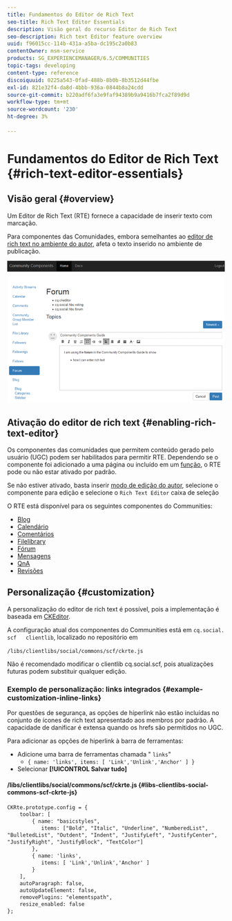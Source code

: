 ```yaml
---
title: Fundamentos do Editor de Rich Text
seo-title: Rich Text Editor Essentials
description: Visão geral do recurso Editor de Rich Text
seo-description: Rich text Editor feature overview
uuid: f96015cc-114b-431a-a5ba-dc195c2a0b83
contentOwner: msm-service
products: SG_EXPERIENCEMANAGER/6.5/COMMUNITIES
topic-tags: developing
content-type: reference
discoiquuid: 0225a543-0fad-488b-8b0b-8b3512d44fbe
exl-id: 821e32f4-da8d-4bbb-936a-0844b8a24cdd
source-git-commit: b220adf6fa3e9faf94389b9a9416b7fca2f89d9d
workflow-type: tm+mt
source-wordcount: '230'
ht-degree: 3%

---
```


# Fundamentos do Editor de Rich Text {#rich-text-editor-essentials}

## Visão geral {#overview}

Um Editor de Rich Text (RTE) fornece a capacidade de inserir texto com marcação.

Para componentes das Comunidades, embora semelhantes ao [editor de rich text no ambiente do autor](../../help/sites-authoring/rich-text-editor.md), afeta o texto inserido no ambiente de publicação.

![rich-text-editor](assets/rich-text-editor.png)

## Ativação do editor de rich text {#enabling-rich-text-editor}

Os componentes das comunidades que permitem conteúdo gerado pelo usuário (UGC) podem ser habilitados para permitir RTE. Dependendo se o componente foi adicionado a uma página ou incluído em um [função](functions.md), o RTE pode ou não estar ativado por padrão.

Se não estiver ativado, basta inserir [modo de edição do autor](sites-console.md#authoring-site-content), selecione o componente para edição e selecione o `Rich Text Editor` caixa de seleção

O RTE está disponível para os seguintes componentes do Communities:

* [Blog](blog-feature.md)
* [Calendário](calendar.md)
* [Comentários](comments.md)
* [Filelibrary](file-library.md)
* [Fórum](forum.md)
* [Mensagens](configure-messaging.md)
* [QnA](working-with-qna.md)
* [Revisões](reviews.md)

## Personalização {#customization}

A personalização do editor de rich text é possível, pois a implementação é baseada em [CKEditor](https://www.ckeditor.com/).

A configuração atual dos componentes do Communities está em `cq.social.  scf   clientlib`, localizado no repositório em

`/libs/clientlibs/social/commons/scf/ckrte.js`

Não é recomendado modificar o clientlib cq.social.scf, pois atualizações futuras podem substituir qualquer edição.

### Exemplo de personalização: links integrados {#example-customization-inline-links}

Por questões de segurança, as opções de hiperlink não estão incluídas no conjunto de ícones de rich text apresentado aos membros por padrão. A capacidade de danificar é extensa quando os hrefs são permitidos no UGC.

Para adicionar as opções de hiperlink à barra de ferramentas:

* Adicione uma barra de ferramentas chamada &quot; `links`&quot;
   * `{ name: 'links', items: [ 'Link','Unlink','Anchor' ] }`
* Selecionar **[!UICONTROL Salvar tudo]**

#### /libs/clientlibs/social/commons/scf/ckrte.js {#libs-clientlibs-social-commons-scf-ckrte-js}

```
CKRte.prototype.config = {
    toolbar: [
        { name: "basicstyles",
           items: ["Bold", "Italic", "Underline", "NumberedList", "BulletedList", "Outdent", "Indent", "JustifyLeft", "JustifyCenter", "JustifyRight", "JustifyBlock", "TextColor"]
        },
        { name: 'links',
           items: [ 'Link','Unlink','Anchor' ]
        }
    ],
    autoParagraph: false,
    autoUpdateElement: false,
    removePlugins: "elementspath",
    resize_enabled: false
};
```
